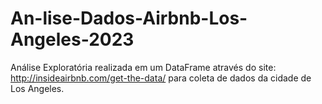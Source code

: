 # An-lise-Dados-Airbnb-Los-Angeles-2023
Análise Exploratória realizada em um DataFrame através do site: http://insideairbnb.com/get-the-data/ para coleta de dados da cidade de Los Angeles.
